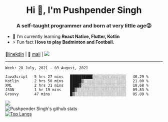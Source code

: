 <h1 align="center">Hi 👋, I'm Pushpender Singh</h1>
<h3 align="center">A self-taught programmer and born at very little age😜</h3>

- 🌱 I’m currently learning **React Native, Flutter, Kotlin**
- ⚡ Fun fact **I love to play Badminton and Football.**

👔[linekdin](https://www.linkedin.com/in/pushpender-singh-240061202/) | 📧 [mail](mailto:pushpendersingh694@gmail.com) | ![](https://komarev.com/ghpvc/?username=pushpender-singh-ap&color=blue)


---

<!--START_SECTION:waka-->
```text
Week: 28 July, 2021 - 03 August, 2021

JavaScript   5 hrs 27 mins   ██████████░░░░░░░░░░░░░░░   40.29 % 
Kotlin       2 hrs 50 mins   █████▒░░░░░░░░░░░░░░░░░░░   21.00 % 
XML          2 hrs 31 mins   ████▓░░░░░░░░░░░░░░░░░░░░   18.68 % 
JSON         1 hr 19 mins    ██▒░░░░░░░░░░░░░░░░░░░░░░   09.83 % 
Groovy       47 mins         █▒░░░░░░░░░░░░░░░░░░░░░░░   05.89 % 
```
<!--END_SECTION:waka-->

<img align="left" src="https://github-readme-streak-stats.herokuapp.com/?user=pushpender-singh-ap&theme=dark" /></br>
![Pushpender Singh's github stats](https://github-readme-stats.vercel.app/api?username=pushpender-singh-ap&show_icons=true&theme=radical&count_private=true)</br>
[![Top Langs](https://github-readme-stats.vercel.app/api/top-langs/?username=pushpender-singh-ap&theme=radical)](https://github.com/pushpender-singh-ap/github-readme-stats)
